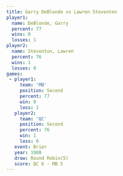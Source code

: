 ```yaml
---
title: Garry DeBlonde vs Lawren Steventon
player1:                 
  name: DeBlonde, Garry  
  percent: 77            
  wins: 0                
  losses: 1              
player2:                 
  name: Steventon, Lawren
  percent: 76            
  wins: 1                
  losses: 0              
games:
 - player1:          
     team: 'MB'      
     position: Second
     percent: 77     
     win: 0          
     loss: 1         
   player2:          
     team: 'QC'      
     position: Second
     percent: 76     
     win: 1          
     loss: 0         
   event: Brier        
   year: 1980          
   draw: Round Robin(5)
   score: QC 6 - MB 5  
---
```

